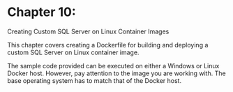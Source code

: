 # Chapter 10:
 Creating Custom SQL Server on Linux Container Images

This chapter covers creating a Dockerfile for building and deploying a custom SQL Server on Linux container image. 

The sample code provided can be executed on either a Windows or Linux Docker host. However, pay attention to the image you are working with. The base operating system has to match that of the Docker host.
